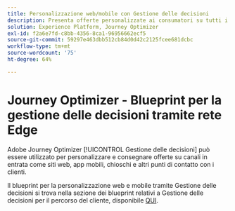 ```yaml
---
title: Personalizzazione web/mobile con Gestione delle decisioni
description: Presenta offerte personalizzate ai consumatori su tutti i canali, compresi chioschi ed esperienze assistite da agenti.
solution: Experience Platform, Journey Optimizer
exl-id: f2a6e7fd-c8bb-4356-8ca1-96956662ecf5
source-git-commit: 59297e463dbb512cb84d0d42c2125fcee681dcbc
workflow-type: tm+mt
source-wordcount: '75'
ht-degree: 64%

---
```


# Journey Optimizer - Blueprint per la gestione delle decisioni tramite rete Edge

Adobe Journey Optimizer [!UICONTROL Gestione delle decisioni] può essere utilizzato per personalizzare e consegnare offerte su canali in entrata come siti web, app mobili, chioschi e altri punti di contatto con i clienti.

Il blueprint per la personalizzazione web e mobile tramite Gestione delle decisioni si trova nella sezione dei blueprint relativi a Gestione delle decisioni per il percorso del cliente, disponibile [QUI](../../customer-journeys/decision_management/decision-management-edge.md).
